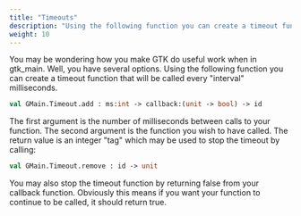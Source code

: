 ```yaml
---
title: "Timeouts"
description: "Using the following function you can create a timeout function that will be called every _interval_ milliseconds."
weight: 10
---
```


You may be wondering how you make GTK do useful work when in gtk_main. Well, you have several options.
Using the following function you can create a timeout function that will be called every "interval" milliseconds.

``` ocaml
val GMain.Timeout.add : ms:int -> callback:(unit -> bool) -> id
```
The first argument is the number of milliseconds between calls to your function. The second argument is the function you wish to have called. The return value is an integer "tag" which may be used to stop the timeout by calling:

``` ocaml
val GMain.Timeout.remove : id -> unit
```
You may also stop the timeout function by returning false from your callback function. Obviously this means if you want your function to continue to be called, it should return true.
